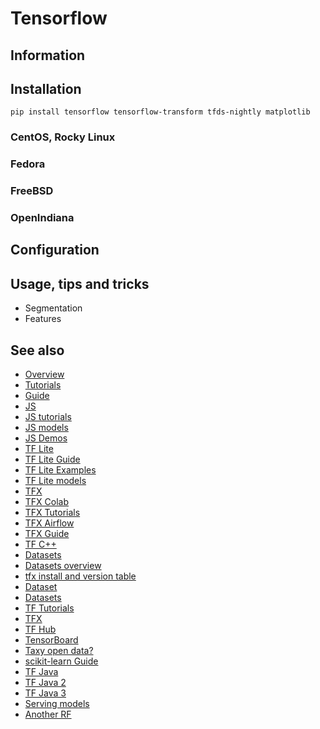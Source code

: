 # Tensorflow

## Information

## Installation

```shell
pip install tensorflow tensorflow-transform tfds-nightly matplotlib
```

### CentOS, Rocky Linux

### Fedora

### FreeBSD

### OpenIndiana

## Configuration

## Usage, tips and tricks

* Segmentation
* Features

## See also

* [Overview](https://www.tensorflow.org/overview)
* [Tutorials](https://www.tensorflow.org/tutorials)
* [Guide](https://www.tensorflow.org/guide)
* [JS](https://www.tensorflow.org/js)
* [JS tutorials](https://www.tensorflow.org/js/tutorials)
* [JS models](https://www.tensorflow.org/js/models)
* [JS Demos](https://www.tensorflow.org/js/demos)
* [TF Lite](https://www.tensorflow.org/lite)
* [TF Lite Guide](https://www.tensorflow.org/lite/guide)
* [TF Lite Examples](https://www.tensorflow.org/lite/examples)
* [TF Lite models](https://www.tensorflow.org/lite/models)
* [TFX](https://www.tensorflow.org/tfx)
* [TFX Colab](https://colab.research.google.com/github/tensorflow/tfx/blob/master/docs/tutorials/tfx/penguin_simple.ipynb)
* [TFX Tutorials](https://www.tensorflow.org/tfx/tutorials)
* [TFX Airflow](https://www.tensorflow.org/tfx/tutorials/tfx/airflow_workshop)
* [TFX Guide](https://www.tensorflow.org/tfx/guide)
* [TF C++](https://www.tensorflow.org/api_docs/cc)
* [Datasets](https://www.tensorflow.org/datasets)
* [Datasets overview](https://www.tensorflow.org/datasets/overview)
* [tfx install and version table](https://www.tensorflow.org/tfx/transform/install)
* [Dataset](https://www.tensorflow.org/api_docs/python/tf/data/Dataset)
* [Datasets](https://www.tensorflow.org/datasets/overview#load_a_dataset)
* [TF Tutorials](https://www.tensorflow.org/tutorials/)
* [TFX](https://www.youtube.com/watch?v=y4ryf7t2u4U)
* [TF Hub](https://www.tensorflow.org/hub)
* [TensorBoard](https://tensorboard.dev/)
* [Taxy open data?](https://data.cityofchicago.org/Transportation/Taxi-Trips/wrvz-psew)
* [scikit-learn Guide](https://scikit-learn.org/stable/user_guide.html#user-guide)
* [TF Java](https://www.youtube.com/watch?v=qTN8vwAIo-c)
* [TF Java 2](https://www.youtube.com/watch?v=lft_MXAldmE)
* [TF Java 3](https://www.youtube.com/watch?v=ljuf1mYqAIE)
* [Serving models](https://www.tensorflow.org/tfx/guide/serving)
* [Another RF](https://www.youtube.com/watch?v=tPYj3fFJGjk)

